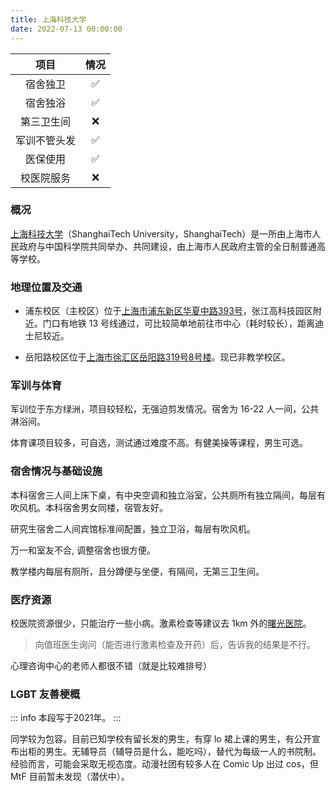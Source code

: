 ```yaml
---
title: 上海科技大学
date: 2022-07-13 00:00:00
---
```


|项目|情况|
|:---:|:---:|
|宿舍独卫|✅|
|宿舍独浴|✅|
|第三卫生间|❌|
|军训不管头发|✅|
|医保使用|✅|
|校医院服务|❌|

### 概况

[上海科技大学](https://www.shanghaitech.edu.cn)（ShanghaiTech University，ShanghaiTech）是一所由上海市人民政府与中国科学院共同举办、共同建设，由上海市人民政府主管的全日制普通高等学校。

### 地理位置及交通

- 浦东校区（主校区）位于[上海市浦东新区华夏中路393号](https://amap.com/place/B0FFF3YA07)，张江高科技园区附近。门口有地铁 13 号线通过，可比较简单地前往市中心（耗时较长），距离迪士尼较近。

- 岳阳路校区位于[上海市徐汇区岳阳路319号8号楼](https://amap.com/place/B00157I2GO)。现已非教学校区。

### 军训与体育

军训位于东方绿洲，项目较轻松，无强迫剪发情况。宿舍为 16-22 人一间，公共淋浴间。

体育课项目较多，可自选，测试通过难度不高。有健美操等课程，男生可选。

### 宿舍情况与基础设施

本科宿舍三人间上床下桌，有中央空调和独立浴室，公共厕所有独立隔间，每层有吹风机。本科宿舍男女同楼，宿管友好。

研究生宿舍二人间宾馆标准间配置，独立卫浴，每层有吹风机。

万一和室友不合, 调整宿舍也很方便。

教学楼内每层有厕所，且分蹲便与坐便，有隔间，无第三卫生间。

### 医疗资源

校医院资源很少，只能治疗一些小病。激素检查等建议去 1km 外的[曙光医院](https://amap.com/place/B00151E68A)。

> 向值班医生询问（能否进行激素检查及开药）后，告诉我的结果是不行。

心理咨询中心的老师人都很不错（就是比较难排号）

### LGBT 友善梗概

::: info 本段写于2021年。
:::

 同学较为包容，目前已知学校有留长发的男生，有穿 lo 裙上课的男生，有公开宣布出柜的男生。无辅导员（辅导员是什么，能吃吗），替代为每级一人的书院制。经验而言，可能会采取无视态度。动漫社团有较多人在 Comic Up 出过 cos，但 MtF 目前暂未发现（潜伏中）。
